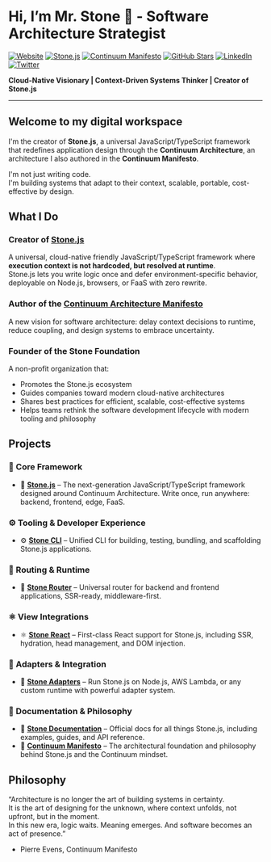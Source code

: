 # Hi, I’m Mr. Stone 🗿 - Software Architecture Strategist

[![Website](https://img.shields.io/website?url=https%3A%2F%2Fstonejs.com)](https://stonejs.com)
[![Stone.js](https://img.shields.io/badge/Framework-Stone.js-111111?style=flat&logo=javascript)](https://stonejs.com)
[![Continuum Manifesto](https://img.shields.io/badge/Manifesto-Continuum_Architecture-800080?style=flat)](https://evens-stone.github.io/continuum-manifesto/)
[![GitHub Stars](https://img.shields.io/github/stars/stonemjs/core?style=social)](https://github.com/stonemjs/core)
[![LinkedIn](https://img.shields.io/badge/Connect-LinkedIn-blue?logo=linkedin)](https://www.linkedin.com/in/evens-pierre/)
[![Twitter](https://img.shields.io/badge/Follow-Twitter-1DA1F2?logo=twitter)](https://x.com/Vens_P)

**Cloud-Native Visionary | Context-Driven Systems Thinker | Creator of Stone.js**

---

## Welcome to my digital workspace

I'm the creator of **Stone.js**, a universal JavaScript/TypeScript framework that redefines application design through the **Continuum Architecture**, an architecture I also authored in the **Continuum Manifesto**.

I'm not just writing code.  
I'm building systems that adapt to their context, scalable, portable, cost-effective by design.

## What I Do

### Creator of [Stone.js](https://stonejs.com)  
A universal, cloud-native friendly JavaScript/TypeScript framework where **execution context is not hardcoded, but resolved at runtime**.  
Stone.js lets you write logic once and defer environment-specific behavior, deployable on Node.js, browsers, or FaaS with zero rewrite.

### Author of the [Continuum Architecture Manifesto](https://evens-stone.github.io/continuum-manifesto/)  
A new vision for software architecture: delay context decisions to runtime, reduce coupling, and design systems to embrace uncertainty.

### Founder of the **Stone Foundation**  
A non-profit organization that:
- Promotes the Stone.js ecosystem
- Guides companies toward modern cloud-native architectures
- Shares best practices for efficient, scalable, cost-effective systems
- Helps teams rethink the software development lifecycle with modern tooling and philosophy

## Projects

### 🧱 Core Framework

* 🧱 [**Stone.js**](https://github.com/stonemjs/stone) – The next-generation JavaScript/TypeScript framework designed around Continuum Architecture. Write once, run anywhere: backend, frontend, edge, FaaS.

### ⚙️ Tooling & Developer Experience

* ⚙️ [**Stone CLI**](https://github.com/stonemjs/cli) – Unified CLI for building, testing, bundling, and scaffolding Stone.js applications.

### 🚦 Routing & Runtime

* 🚦 [**Stone Router**](https://github.com/stonemjs/router) – Universal router for backend and frontend applications, SSR-ready, middleware-first.

### ⚛️ View Integrations

* ⚛️ [**Stone React**](https://github.com/stonemjs/use-react) – First-class React support for Stone.js, including SSR, hydration, head management, and DOM injection.

### 🔌 Adapters & Integration

* 🧩 [**Stone Adapters**](https://github.com/stonemjs/node-http-adapter) – Run Stone.js on Node.js, AWS Lambda, or any custom runtime with powerful adapter system.

### 📘 Documentation & Philosophy

* 📘 [**Stone Documentation**](https://github.com/stonemjs/docs) – Official docs for all things Stone.js, including examples, guides, and API reference.
* 🧭 [**Continuum Manifesto**](https://github.com/evens-stone/continuum-manifesto) – The architectural foundation and philosophy behind Stone.js and the Continuum mindset.

## Philosophy

“Architecture is no longer the art of building systems in certainty.  
It is the art of designing for the unknown, where context unfolds, not upfront, but in the moment.  
In this new era, logic waits. Meaning emerges. And software becomes an act of presence.”  
- Pierre Evens, Continuum Manifesto
